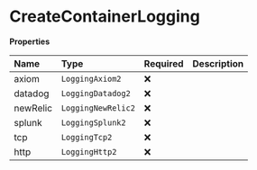 # CreateContainerLogging

**Properties**

| Name     | Type               | Required | Description |
| :------- | :----------------- | :------- | :---------- |
| axiom    | `LoggingAxiom2`    | ❌       |             |
| datadog  | `LoggingDatadog2`  | ❌       |             |
| newRelic | `LoggingNewRelic2` | ❌       |             |
| splunk   | `LoggingSplunk2`   | ❌       |             |
| tcp      | `LoggingTcp2`      | ❌       |             |
| http     | `LoggingHttp2`     | ❌       |             |
